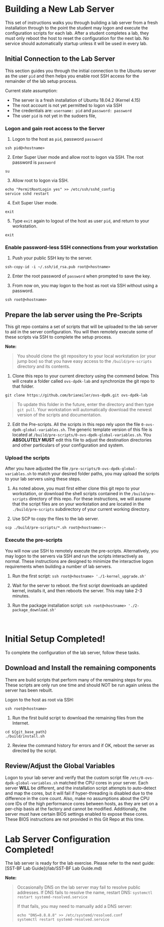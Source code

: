 # Building a New Lab Server

This set of instructions walks you through building a lab server from a fresh installation through to the point the student may logon and execute the configuration scripts for each lab.
After a student completes a lab, they must only reboot the host to reset the configuration for the next lab. 
No service should automatically startup unless it will be used in every lab. 



## Initial Connection to the Lab Server
This section guides you through the initial connection to the Ubuntu server as the user `pid` and then helps you enable root SSH access for the remainder of the lab setup process.

Current state assumption:
* The server is a fresh installation of Ubuntu 18.04.2 (Kernel 4.15)
* The root account is not yet permitted to logon via SSH
* The credentials are: `username: pid` and `password: password`
* The user `pid` is not yet in the sudoers file, 


### Logon and gain root access to the Server
1. Logon to the host as `pid`, password `password`
```
ssh pid@<hostname>
```
2. Enter Super User mode and allow root to logon via SSH. The root password is `password`
```
su
```
3. Allow root to logon via SSH.
```
echo "PermitRootLogin yes" >> /etc/ssh/sshd_config
service sshd restart
```
4. Exit Super User mode.
```
exit
```
5. Type `exit` again to logout of the host as user `pid`, and return to your workstation.
```
exit
```

### Enable password-less SSH connections from your workstation
1. Push your public SSH key to the server.
```
ssh-copy-id -i ~/.ssh/id_rsa.pub root@<hostname>
```
2. Enter the root password of `password` when prompted to save the key.

3. From now on, you may logon to the host as root via SSH without using a password.
```
ssh root@<hostname>
```


## Prepare the lab server using the Pre-Scripts
This git repo contains a set of scripts that will be uploaded to the lab server to aid in the server configuration. You will then remotely execute some of these scripts via SSH to complete the setup process. 

**Note:**
> You should clone the git repository to your local workstation (or your jump box) so that you have easy access to the `/build/pre-scripts` directory and its contents.

1. Clone this repo to your current directory using the commend below. This will create a folder called `ovs-dpdk-lab` and synchronize the git repo to that folder.
```
git clone https://github.com/brianeiler/ovs-dpdk.git ovs-dpdk-lab
```
> To update this folder in the future, enter the directory and then type `git pull`. Your workstation will automatically download the newest version of the scripts and documentation.

2. Edit the Pre-scripts. All the scripts in this repo rely upon the file `0-ovs-dpdk-global-variables.sh`. The generic template version of this file is located at `/build/pre-scripts/0-ovs-dpdk-global-variables.sh`.
You **ABSOLUTELY MUST** edit this file to adjust the destination directories and other particulars of your configuration and system.


### Upload the scripts
After you have adjusted the file `/pre-scripts/0-ovs-dpdk-global-variables.sh` to match your desired folder paths, you may upload the scripts to your lab servers using these steps.

1. As noted above, you must first either clone this git repo to your workstation, or download the shell scripts contained in the `/build/pre-scripts` directory of this repo. For these instructions, we will assume that the script files are on your workstation and are located in the `./build/pre-scripts` subdirectory of your current working directory.

2. Use SCP to copy the files to the lab server.
```
scp ./build/pre-scripts/*.sh root@<hostname>:~
```

### Execute the pre-scripts
You will now use SSH to remotely execute the pre-scripts. Alternatively, you may logon to the servers via SSH and run the scripts interactively as normal. These instructions are designed to minimize the interactive logon requirements when building a number of lab servers.

1. Run the first script: `ssh root@<hostname> './1-kernel_upgrade.sh'`

2. Wait for the server to reboot. the first script downloads an updated kernel, installs it, and then reboots the server. This may take 2-3 minutes.

3. Run the package installation script: `ssh root@<hostname> './2-package_download.sh'`

&nbsp;


# Initial Setup Completed!
To complete the configuration of the lab server, follow these tasks.


## Download and Install the remaining components
There are build scripts that perform many of the remaining steps for you. These scripts are only run one time and should NOT be run again unless the server has been rebuilt.

Logon to the host as root via SSH:
```
ssh root@<hostname>
```

1. Run the first build script to download the remaining files from the Internet.
```
cd ${git_base_path}
./build/install.sh
```
2. Review the command history for errors and if OK, reboot the server as directed by the script. 



## Review/Adjust the Global Variables
Logon to your lab server and verify that the custom script file `/etc/0-ovs-dpdk-global-variables.sh` matched the CPU cores in your server. Each server **WILL** be different, and the installation script attempts to auto-detect and map the cores, but it will fail if hyper-threading is disabled due to the difference in the core count. Also, make no assumptions about the CPU core IDs of the high performance cores between hosts, as they are set on a per-chip basis at the factory and cannot be modified.
Additionally, the server must have certain BIOS settings enabled to expose these cores. These BIOS instructions are not provided in this Git Repo at this time.



# Lab Server Configuration Completed!
The lab server is ready for the lab exercise. 
Please refer to the next guide: [SST-BF Lab Guide](/lab/SST-BF Lab Guide.md)



**Note:**
> Occasionally DNS on the lab server may fail to resolve public addresses.
> If DNS fails to resolve the name, restart DNS:
> `systemctl restart systemd-resolved.service`
>
> If that fails, you may need to manually add a DNS server:
> ```
> echo "DNS=8.8.8.8" >> /etc/systemd/resolved.conf
> systemctl restart systemd-resolved.service
> ```


